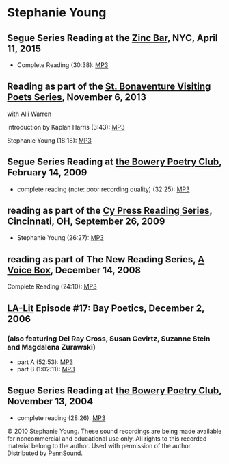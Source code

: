 Stephanie Young
===============

Segue Series Reading at the [Zinc Bar](Segue-ZINC.php#spring2015), NYC, April 11, 2015
--------------------------------------------------------------------------------------

-   Complete Reading (30:38): [MP3](https://media.sas.upenn.edu/pennsound/groups/Segue-Zinc-Bar/Zinc-Winter-2014_Spring-2015/Stephanie-Young-Zinc-Winter-2014_Spring-2015.mp3)


Reading as part of the [St. Bonaventure Visiting Poets Series](http://writing.upenn.edu/pennsound/x/St-Bonaventure.php), November 6, 2013
-----------------------------------------------------------------------------------------------------------------------------------------

with [Alli Warren](http://writing.upenn.edu/pennsound/x/Warren.php#11-6-13)

introduction by Kaplan Harris (3:43): [MP3](http://media.sas.upenn.edu/pennsound/groups/St-Bonaventure/Young-Stephanie_01_Intro-by-Kaplan-Harris_St-Bonvanent_NY_11-6-13.mp3)

Stephanie Young (18:18): [MP3](http://media.sas.upenn.edu/pennsound/groups/St-Bonaventure/Young-Stephanie_02_Reading_St-Bonvanent_NY_11-6-13.mp3)

Segue Series Reading at [the Bowery Poetry Club](Segue-BPC.html), February 14, 2009
-----------------------------------------------------------------------------------

-   complete reading (note: poor recording quality) (32:25): [MP3](http://media.sas.upenn.edu/pennsound/authors/Young/Young-Stephanie_Complete-Reading_Segue-BPC_02-14-09.mp3)

reading as part of the [Cy Press Reading Series](Cy-Press.php), Cincinnati, OH, September 26, 2009
--------------------------------------------------------------------------------------------------

-   Stephanie Young (26:27): [MP3](http://media.sas.upenn.edu/pennsound/authors/Young/Young-Stephanie_Cy-Press-Reading_9-26-09.mp3)


reading as part of The New Reading Series, [A Voice Box](http://andrewkenower.typepad.com/a_voice_box/2009/06/stephanie-young-the-new-reading-series-121408.html%22), December 14, 2008
---------------------------------------------------------------------------------------------------------------------------------------------------------------------------------------

Complete Reading (24:10): [MP3](http://media.sas.upenn.edu/pennsound/authors/Young/Young-Stephanie_Complete-Reading_A-Voice-Box_New-Reading-Series_12-14-08.mp3)

[LA-Lit](LA-Lit.html) Episode \#17: Bay Poetics, December 2, 2006
-----------------------------------------------------------------

### (also featuring Del Ray Cross, Susan Gevirtz, Suzanne Stein and Magdalena Zurawski)

-   part A (52:53): [MP3](http://media.sas.upenn.edu/pennsound/groups/LA-Lit/Bay-Poetics_LA-Lit-17-Part-A_Betalevel-LA_12-2-06.mp3)
-   part B (1:02:11): [MP3](http://media.sas.upenn.edu/pennsound/groups/LA-Lit/Bay-Poetics_LA-Lit-17-Part-B_Betalevel-LA_12-2-06.mp3)

Segue Series Reading at [the Bowery Poetry Club](Segue-BPC.html), November 13, 2004
-----------------------------------------------------------------------------------

-   complete reading (28:26): [MP3](http://media.sas.upenn.edu/pennsound/authors/Young/Young-Stephanie_Segue_NY_11-13-04.mp3)

© 2010 Stephanie Young. These sound recordings are being made available for noncommercial and
educational use only. All rights to this recorded material belong to the author. Used with permission of the author.
Distributed by [PennSound](http://writing.upenn.edu/pennsound).
